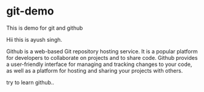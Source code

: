 # git-demo
This is demo for git and github   


Hii this is ayush singh.


Github is a web-based Git repository hosting service. It is a popular platform for developers to collaborate on projects and to share code. Github provides a user-friendly interface for managing and tracking changes to your code, as well as a platform for hosting and sharing your projects with others.

try to learn github..
